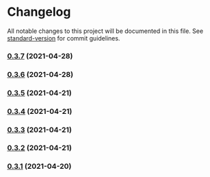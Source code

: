# Changelog

All notable changes to this project will be documented in this file. See [standard-version](https://github.com/conventional-changelog/standard-version) for commit guidelines.

### [0.3.7](https://gitlab.internal.team-parallax.com/belwue/ffmpeg-webservice/compare/v0.3.6...v0.3.7) (2021-04-28)

### [0.3.6](https://gitlab.internal.team-parallax.com/belwue/ffmpeg-webservice/compare/v0.3.5...v0.3.6) (2021-04-28)

### [0.3.5](https://gitlab.internal.team-parallax.com/belwue/ffmpeg-webservice/compare/v0.3.3...v0.3.5) (2021-04-21)

### [0.3.4](https://gitlab.internal.team-parallax.com/belwue/ffmpeg-webservice/compare/v0.3.3...v0.3.4) (2021-04-21)

### [0.3.3](https://gitlab.internal.team-parallax.com/belwue/ffmpeg-webservice/compare/v0.3.2...v0.3.3) (2021-04-21)

### [0.3.2](https://gitlab.internal.team-parallax.com/belwue/ffmpeg-webservice/compare/v0.3.1...v0.3.2) (2021-04-21)

### [0.3.1](https://gitlab.internal.team-parallax.com/belwue/ffmpeg-webservice/compare/v0.3.0...v0.3.1) (2021-04-20)
